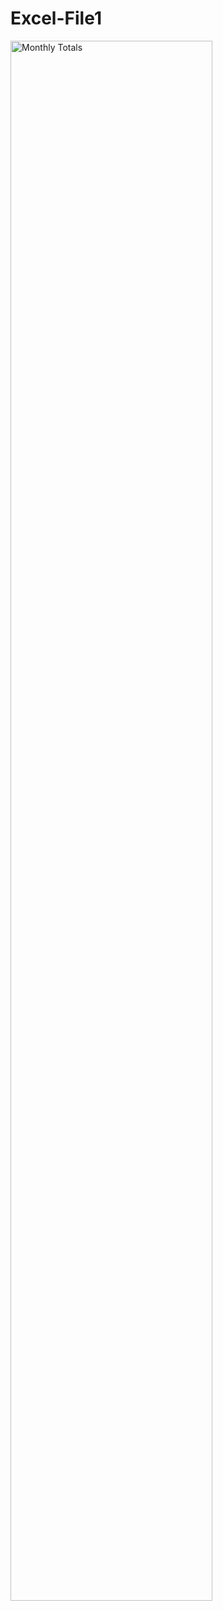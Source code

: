 # Excel-File1

<img width="80%" height="80%" alt="Monthly Totals" src="https://github.com/user-attachments/assets/856b9ae5-b756-4b98-8a9f-7c85604dac82" />
